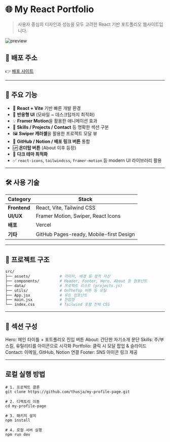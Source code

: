 # 🌐 My React Portfolio

> 사용자 중심의 디자인과 성능을 모두 고려한 React 기반 포트폴리오 웹사이트입니다.

![preview](./public/og-image.png)

## 🚀 배포 주소

👉 [배포 사이트](https://my-profile-page-eight.vercel.app/)

---

## 📌 주요 기능

- 🎯 **React + Vite** 기반 빠른 개발 환경
- 📱 **반응형 UI** (모바일 ~ 데스크탑까지 최적화)
- 💡 **Framer Motion**을 활용한 애니메이션 효과
- 🧩 **Skills / Projects / Contact** 등 명확한 섹션 구분
- 🖼️ **Swiper 캐러셀**을 활용한 프로젝트 모달 뷰
- 🔗 **GitHub / Notion / 배포 링크 버튼** 통합
- 🆙 **온더탑 버튼** (About 이후 등장)
- 🌙 **다크 테마 최적화**
- ✅ `react-icons`, `tailwindcss`, `framer-motion` 등 modern UI 라이브러리 활용

- ---

## 🛠️ 사용 기술

| Category       | Stack |
|----------------|-------|
| **Frontend**   | React, Vite, Tailwind CSS |
| **UI/UX**      | Framer Motion, Swiper, React Icons |
| **배포**        | Vercel |
| **기타**        | GitHub Pages-ready, Mobile-first Design |

---

## 📂 프로젝트 구조

```bash
src/
├── assets/             # 이미지, 배경 등 정적 자산
├── components/         # Header, Footer, Hero, About 등 컴포넌트
├── data/               # 프로젝트 리스트 (projects.js)
├── utils/              # OnTheTop 버튼 등 유틸
├── App.jsx             # 루트 컴포넌트
├── main.jsx            # 진입점
└── index.css           # Tailwind 포함 전체 CSS
```

---

## 📸 섹션 구성

Hero: 메인 타이틀 + 포트폴리오 진입 버튼
About: 간단한 자기소개 문단
Skills: 주/부 스킬, 유틸리티를 아이콘으로 시각화
Portfolio: 클릭 시 모달 팝업 & 슬라이드
Contact: 이메일, GitHub, Notion 연결
Footer: SNS 아이콘 링크 제공

---

## 로컬 실행 방법

```
# 1. 프로젝트 클론
git clone https://github.com/thusja/my-profile-page.git

# 2. 디렉토리 이동
cd my-profile-page

# 3. 패키지 설치
npm install

# 4. 로컬 서버 실행
npm run dev
```
